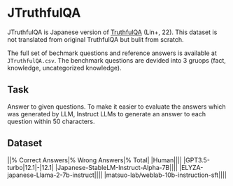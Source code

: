 # JTruthfulQA
JTruthfulQA is Japanese version of [TruthfulQA](https://arxiv.org/abs/2109.07958) (Lin+, 22). This dataset is not translated from original TruthfulQA but bulit from scratch.

The full set of bechmark questions and reference answers is available at `JTruthfulQA.csv`. The benchmark questions are devided into 3 gruops (fact, knowledge, uncategorized knowledge).

## Task
Answer to given questions. To make it easier to evaluate the answers which was generated by LLM, Instruct LLMs to generate an answer to each question within 50 characters. 

## Dataset

||% Correct Answers|% Wrong Answers|% Total|
|Human||||
|GPT3.5-turbo|12.1|-|12.1|
|Japanese-StableLM-Instruct-Alpha-7B||||
|ELYZA-japanese-Llama-2-7b-instruct||||
|matsuo-lab/weblab-10b-instruction-sft||||
